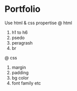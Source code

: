 # Portfolio
Use html & css propertise
 @ html
  1. h1 to h6
  2. psedo
  3. peragrash
  4. br

@ css
1. margin
2. padding
3. bg color
4. font family etc
  
